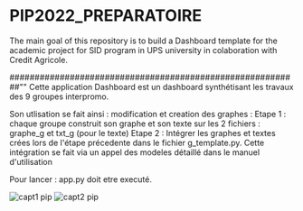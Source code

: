# PIP2022_PREPARATOIRE

The main goal of  this repository is to build a Dashboard template for the academic project for SID program in UPS university in colaboration with Credit Agricole.

##########################################################""
Cette application Dashboard est un dashboard synthétisant les travaux des 9 groupes interpromo.

Son utlisation se fait ainsi :
   modification et creation des graphes : 
      Etape 1 : chaque groupe construit son graphe et son texte sur les 2 fichiers :
         graphe_g<num de groupe> et txt_g<num de groupe> (pour le texte)
      Etape 2 : Intégrer les graphes et textes crées lors de l'étape précedente dans le fichier 
         g<num de groupe>_template.py. Cette intégration se fait via un appel des modeles détaillé dans le manuel d'utilisation

   Pour lancer : app.py doit etre executé.
  
![capt1 pip](https://user-images.githubusercontent.com/59557570/146575753-843421dd-1ca9-4607-9f34-5de5082ad9bb.png)
![capt2 pip](https://user-images.githubusercontent.com/59557570/146575745-6f3c0eb9-2e6e-4df4-b206-0bcae5dccc9f.png)


